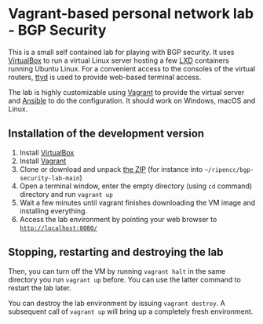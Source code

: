 Vagrant-based personal network lab - BGP Security
=================================================

This is a small self contained lab for playing with BGP security. It uses [VirtualBox](https://www.virtualbox.org/) to run a virtual
Linux server hosting a few [LXD](https://linuxcontainers.org/lxd/) containers
running Ubuntu Linux. For a convenient access to
the consoles of the virtual routers, [ttyd](https://github.com/tsl0922/ttyd) is
used to provide web-based terminal access.

The lab is highly customizable using [Vagrant](https://www.vagrantup.com/) to
provide the virtual server and [Ansible](https://www.ansible.com/) to do the
configuration. It should work on Windows, macOS and Linux.

Installation of the development version
---------------------------------------

  1. Install [VirtualBox](https://www.virtualbox.org/)
  2. Install [Vagrant](https://www.vagrantup.com/)
  3. Clone or download and unpack [the ZIP](https://github.com/oskar456/bgpsec-netlab/archive/refs/heads/main.zip) (for instance into `~/ripencc/bgp-security-lab-main`)
  4. Open a terminal window, enter the empty directory (using `cd` command) directory and run `vagrant up`
  5. Wait a few minutes until vagrant finishes downloading the VM image and
     installing everything.
  6. Access the lab environment by pointing your web browser to [`http://localhost:8080/`](http://localhost:8080/)
  
Stopping, restarting and destroying the lab
-------------------------------------------

Then, you can turn off the VM by running `vagrant halt` in the same directory
you run `vagrant up` before. You can use the latter command to restart the lab
later.

You can destroy the lab environment by issuing `vagrant destroy`. A subsequent
call of `vagrant up` will bring up a completely fresh environment.

